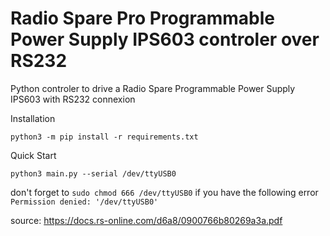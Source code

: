 # Radio Spare Pro Programmable Power Supply IPS603 controler over RS232

Python controler to drive a Radio Spare Programmable Power Supply IPS603 with RS232 connexion

Installation
```
python3 -m pip install -r requirements.txt
```

Quick Start
```
python3 main.py --serial /dev/ttyUSB0
```

don't forget to `sudo chmod 666 /dev/ttyUSB0` if you have the following error `Permission denied: '/dev/ttyUSB0'`

source: https://docs.rs-online.com/d6a8/0900766b80269a3a.pdf
